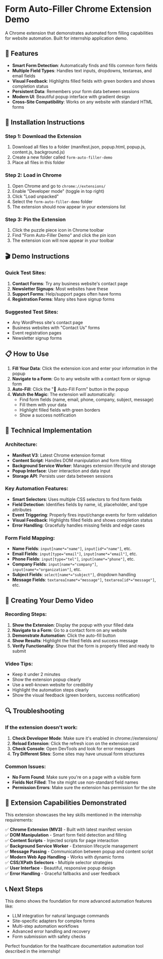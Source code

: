 # Form Auto-Filler Chrome Extension Demo

A Chrome extension that demonstrates automated form filling capabilities for website automation. Built for internship application demo.

## 🎯 Features

- **Smart Form Detection**: Automatically finds and fills common form fields
- **Multiple Field Types**: Handles text inputs, dropdowns, textareas, and email fields
- **Visual Feedback**: Highlights filled fields with green borders and shows completion status
- **Persistent Data**: Remembers your form data between sessions
- **Modern UI**: Beautiful popup interface with gradient design
- **Cross-Site Compatibility**: Works on any website with standard HTML forms

## 🚀 Installation Instructions

### Step 1: Download the Extension
1. Download all files to a folder (manifest.json, popup.html, popup.js, content.js, background.js)
2. Create a new folder called `form-auto-filler-demo`
3. Place all files in this folder

### Step 2: Load in Chrome
1. Open Chrome and go to `chrome://extensions/`
2. Enable "Developer mode" (toggle in top right)
3. Click "Load unpacked"
4. Select the `form-auto-filler-demo` folder
5. The extension should now appear in your extensions list

### Step 3: Pin the Extension
1. Click the puzzle piece icon in Chrome toolbar
2. Find "Form Auto-Filler Demo" and click the pin icon
3. The extension icon will now appear in your toolbar

## 🎬 Demo Instructions

### Quick Test Sites:
1. **Contact Forms**: Try any business website's contact page
2. **Newsletter Signups**: Most websites have these
3. **Support Forms**: Help/support pages often have forms
4. **Registration Forms**: Many sites have signup forms

### Suggested Test Sites:
- Any WordPress site's contact page
- Business websites with "Contact Us" forms
- Event registration pages
- Newsletter signup forms

## 📋 How to Use

1. **Fill Your Data**: Click the extension icon and enter your information in the popup
2. **Navigate to a Form**: Go to any website with a contact form or signup form
3. **Auto-Fill**: Click the "🚀 Auto-Fill Form" button in the popup
4. **Watch the Magic**: The extension will automatically:
   - Find form fields (name, email, phone, company, subject, message)
   - Fill them with your data
   - Highlight filled fields with green borders
   - Show a success notification

## 🔧 Technical Implementation

### Architecture:
- **Manifest V3**: Latest Chrome extension format
- **Content Script**: Handles DOM manipulation and form filling
- **Background Service Worker**: Manages extension lifecycle and storage
- **Popup Interface**: User interaction and data input
- **Storage API**: Persists user data between sessions

### Key Automation Features:
- **Smart Selectors**: Uses multiple CSS selectors to find form fields
- **Field Detection**: Identifies fields by name, id, placeholder, and type attributes
- **Event Triggering**: Properly fires input/change events for form validation
- **Visual Feedback**: Highlights filled fields and shows completion status
- **Error Handling**: Gracefully handles missing fields and edge cases

### Form Field Mapping:
- **Name Fields**: `input[name*="name"]`, `input[id*="name"]`, etc.
- **Email Fields**: `input[type="email"]`, `input[name*="email"]`, etc.
- **Phone Fields**: `input[type="tel"]`, `input[name*="phone"]`, etc.
- **Company Fields**: `input[name*="company"]`, `input[name*="organization"]`, etc.
- **Subject Fields**: `select[name*="subject"]`, dropdown handling
- **Message Fields**: `textarea[name*="message"]`, `textarea[id*="message"]`, etc.

## 🎥 Creating Your Demo Video

### Recording Steps:
1. **Show the Extension**: Display the popup with your filled data
2. **Navigate to a Form**: Go to a contact form on any website
3. **Demonstrate Automation**: Click the auto-fill button
4. **Show Results**: Highlight the filled fields and success message
5. **Verify Functionality**: Show that the form is properly filled and ready to submit

### Video Tips:
- Keep it under 2 minutes
- Show the extension popup clearly
- Use a well-known website for credibility
- Highlight the automation steps clearly
- Show the visual feedback (green borders, success notification)

## 🔍 Troubleshooting

### If the extension doesn't work:
1. **Check Developer Mode**: Make sure it's enabled in chrome://extensions/
2. **Reload Extension**: Click the refresh icon on the extension card
3. **Check Console**: Open DevTools and look for error messages
4. **Try Different Sites**: Some sites may have unusual form structures

### Common Issues:
- **No Form Found**: Make sure you're on a page with a visible form
- **Fields Not Filled**: The site might use non-standard field names
- **Permission Errors**: Make sure the extension has permission for the site

## 🌟 Extension Capabilities Demonstrated

This extension showcases the key skills mentioned in the internship requirements:

✅ **Chrome Extension (MV3)** - Built with latest manifest version  
✅ **DOM Manipulation** - Smart form field detection and filling  
✅ **Content Scripts** - Injected scripts for page interaction  
✅ **Background Service Worker** - Extension lifecycle management  
✅ **Message Passing** - Communication between popup and content script  
✅ **Modern Web App Handling** - Works with dynamic forms  
✅ **CSS/XPath Selectors** - Multiple selector strategies  
✅ **User Interface** - Beautiful, responsive popup design  
✅ **Error Handling** - Graceful fallbacks and user feedback  

## 📞 Next Steps

This demo shows the foundation for more advanced automation features like:
- LLM integration for natural language commands
- Site-specific adapters for complex forms
- Multi-step automation workflows
- Advanced error handling and recovery
- Form submission with safety checks

Perfect foundation for the healthcare documentation automation tool described in the internship!
